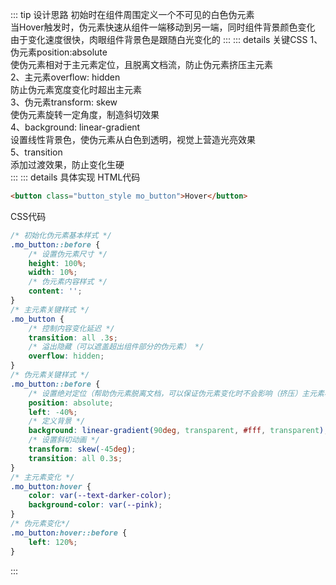 ::: tip 设计思路
初始时在组件周围定义一个不可见的白色伪元素  
当Hover触发时，伪元素快速从组件一端移动到另一端，同时组件背景颜色变化  
由于变化速度很快，肉眼组件背景色是跟随白光变化的
:::
::: details 关键CSS
1、伪元素position:absolute  
使伪元素相对于主元素定位，且脱离文档流，防止伪元素挤压主元素  
2、主元素overflow: hidden  
防止伪元素宽度变化时超出主元素   
3、伪元素transform: skew  
使伪元素旋转一定角度，制造斜切效果  
4、background: linear-gradient  
设置线性背景色，使伪元素从白色到透明，视觉上营造光亮效果  
5、transition  
添加过渡效果，防止变化生硬  
:::
::: details 具体实现
HTML代码
```html
<button class="button_style mo_button">Hover</button>
```
CSS代码
```css
/* 初始化伪元素基本样式 */
.mo_button::before {
    /* 设置伪元素尺寸 */
    height: 100%;
    width: 10%;
    /* 伪元素内容样式 */
    content: '';
}
/* 主元素关键样式 */
.mo_button {
    /* 控制内容变化延迟 */
    transition: all .3s;
    /* 溢出隐藏（可以遮盖超出组件部分的伪元素） */
    overflow: hidden;
}
/* 伪元素关键样式 */
.mo_button::before {
    /* 设置绝对定位（帮助伪元素脱离文档，可以保证伪元素变化时不会影响（挤压）主元素样式） */
    position: absolute;
    left: -40%;
    /* 定义背景 */
    background: linear-gradient(90deg, transparent, #fff, transparent);
    /* 设置斜切动画 */
    transform: skew(-45deg);
    transition: all 0.3s;
}
/* 主元素变化 */
.mo_button:hover {
    color: var(--text-darker-color);
    background-color: var(--pink);
}
/* 伪元素变化*/
.mo_button:hover::before {
    left: 120%;
}
```

:::